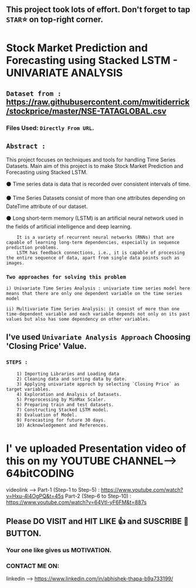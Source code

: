 ## This project took lots of effort. Don't forget to tap `STAR`⭐ on top-right corner.

# Stock Market Prediction and Forecasting using Stacked LSTM - UNIVARIATE ANALYSIS

## `Dataset from :` https://raw.githubusercontent.com/mwitiderrick/stockprice/master/NSE-TATAGLOBAL.csv

   ### Files Used: `Directly From URL`.
    
## `Abstract :`

This project focuses on techniques and tools for handling Time Series Datasets. Main aim of this project is to make Stock Market Prediction and Forecasting using Stacked LSTM. 

⚫ Time series data is data that is recorded over consistent intervals of time. 

⚫ Time Series Datasets consist of more than one attributes depending on DateTime attribute of our dataset.

⚫ Long short-term memory (LSTM) is an artificial neural network used in the fields of artificial intelligence and deep learning.

        It is a variety of recurrent neural networks (RNNs) that are capable of learning long-term dependencies, especially in sequence prediction problems. 
        LSTM has feedback connections, i.e., it is capable of processing the entire sequence of data, apart from single data points such as images.

### `Two approaches for solving this problem`

    i) Univariate Time Series Analysis : univariate time series model here means that there are only one dependent variable on the time series model

    ii) Multivariate Time Series Analysis: it consist of more than one time-dependent variable and each variable depends not only on its past values but also has some dependency on other variables.

## I've used `Univariate Analysis Approach` Choosing 'Closing Price' Value.

### `STEPS : `

        1) Importing Libraries and Loading data
        2) Cleaning data and sorting data by date.
        3) Applying univariate approch by selecting `Closing Price` as target variables.
        4) Exploration and Analysis of Datasets.
        5) Preprocessing by MinMax Scaler.
        6) Preparing train and test datasets.
        7) Constructing Stacked LSTM model.
        8) Evaluation of Model.
        9) Forecasting for future 30 days.
        10) Acknowledgement and References.


# I' ve uploaded Presentation video of this on my YOUTUBE CHANNEL--> 64bitCODING

videolink --> Part-1 (Step-1 to Step-5) : https://www.youtube.com/watch?v=Hxu-4l4OgPQ&t=45s 
              Part-2 (Step-6 to Step-10) : https://www.youtube.com/watch?v=64Vtl-yF6FM&t=887s

## Please DO VISIT and HIT LIKE 👍 and SUSCRIBE 🔔 BUTTON.
### Your one like gives us MOTIVATION.

### CONTACT ME ON:

linkedin --> https://www.linkedin.com/in/abhishek-thapa-b9a733199/
